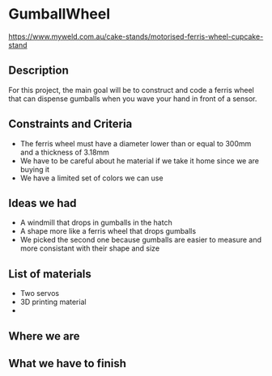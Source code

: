 # GumballWheel

https://www.myweld.com.au/cake-stands/motorised-ferris-wheel-cupcake-stand


## Description

For this project, the main goal will be to construct and code a ferris wheel that can dispense gumballs when you wave your hand
in front of a sensor.


## Constraints and Criteria

- The ferris wheel must have a diameter lower than or equal to 300mm and a thickness of 3.18mm
- We have to be careful about he material if we take it home since we are buying it
- We have a limited set of colors we can use


## Ideas we had

- A windmill that drops in gumballs in the hatch
- A shape more like a ferris wheel that drops gumballs
- We picked the second one because gumballs are easier to measure and more consistant with their shape and size


## List of materials

- Two servos
- 3D printing material
- 


## Where we are





## What we have to finish

